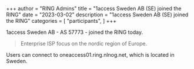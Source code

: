+++
author = "RING Admins"
title = "1access Sweden AB (SE) joined the RING"
date = "2023-03-02"
description = "1access Sweden AB (SE) joined the RING"
categories = [
    "participants",
]
+++

1access Sweden AB - AS 57773 - joined the RING today.

> Enterprise ISP focus on the nordic region of Europe.

Users can connect to oneaccess01.ring.nlnog.net, which is located in Sweden.
